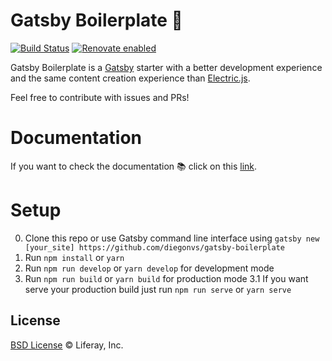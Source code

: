 # Gatsby Boilerplate 🚀

[![Build Status](https://img.shields.io/travis/diegonvs/gatsby-boilerplate/master.svg?style=flat)](https://travis-ci.org/diegonvs/gatsby-boilerplate)
[![Renovate enabled](https://img.shields.io/badge/renovate-enabled-brightgreen.svg)](https://renovatebot.com/)


Gatsby Boilerplate is a [Gatsby](https://github.com/gatsbyjs/gatsby) starter with a better development experience and the same content creation experience than [Electric.js](https://github.com/electricjs/electric).

Feel free to contribute with issues and PRs!

# Documentation
If you want to check the documentation 📚 click on this [link](https://github.com/diegonvs/gatsby-boilerplate/wiki).

# Setup

0. Clone this repo or use Gatsby command line interface using `gatsby new [your_site] https://github.com/diegonvs/gatsby-boilerplate`
1. Run `npm install` or `yarn`
2. Run `npm run develop` or `yarn develop` for development mode
3. Run `npm run build` or `yarn build` for production mode
3.1 If you want serve your production build just run `npm run serve` or `yarn serve`

## License

[BSD License](https://github.com/metal/metal.js/blob/master/LICENSE.md) © Liferay, Inc.
